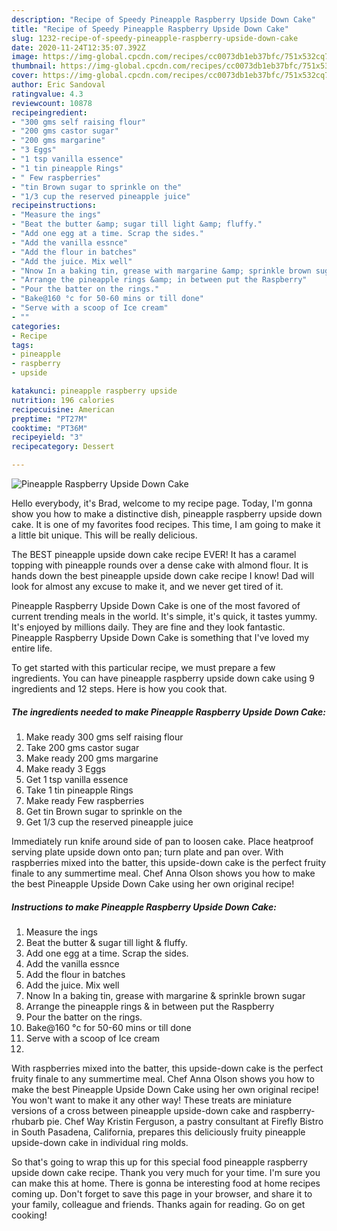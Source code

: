 ```yaml
---
description: "Recipe of Speedy Pineapple Raspberry Upside Down Cake"
title: "Recipe of Speedy Pineapple Raspberry Upside Down Cake"
slug: 1232-recipe-of-speedy-pineapple-raspberry-upside-down-cake
date: 2020-11-24T12:35:07.392Z
image: https://img-global.cpcdn.com/recipes/cc0073db1eb37bfc/751x532cq70/pineapple-raspberry-upside-down-cake-recipe-main-photo.jpg
thumbnail: https://img-global.cpcdn.com/recipes/cc0073db1eb37bfc/751x532cq70/pineapple-raspberry-upside-down-cake-recipe-main-photo.jpg
cover: https://img-global.cpcdn.com/recipes/cc0073db1eb37bfc/751x532cq70/pineapple-raspberry-upside-down-cake-recipe-main-photo.jpg
author: Eric Sandoval
ratingvalue: 4.3
reviewcount: 10878
recipeingredient:
- "300 gms self raising flour"
- "200 gms castor sugar"
- "200 gms margarine"
- "3 Eggs"
- "1 tsp vanilla essence"
- "1 tin pineapple Rings"
- " Few raspberries"
- "tin Brown sugar to sprinkle on the"
- "1/3 cup the reserved pineapple juice"
recipeinstructions:
- "Measure the ings"
- "Beat the butter &amp; sugar till light &amp; fluffy."
- "Add one egg at a time. Scrap the sides."
- "Add the vanilla essnce"
- "Add the flour in batches"
- "Add the juice. Mix well"
- "Nnow In a baking tin, grease with margarine &amp; sprinkle brown sugar"
- "Arrange the pineapple rings &amp; in between put the Raspberry"
- "Pour the batter on the rings."
- "Bake@160 °c for 50-60 mins or till done"
- "Serve with a scoop of Ice cream"
- ""
categories:
- Recipe
tags:
- pineapple
- raspberry
- upside

katakunci: pineapple raspberry upside 
nutrition: 196 calories
recipecuisine: American
preptime: "PT27M"
cooktime: "PT36M"
recipeyield: "3"
recipecategory: Dessert

---
```



![Pineapple Raspberry Upside Down Cake](https://img-global.cpcdn.com/recipes/cc0073db1eb37bfc/751x532cq70/pineapple-raspberry-upside-down-cake-recipe-main-photo.jpg)

Hello everybody, it's Brad, welcome to my recipe page. Today, I'm gonna show you how to make a distinctive dish, pineapple raspberry upside down cake. It is one of my favorites food recipes. This time, I am going to make it a little bit unique. This will be really delicious.

The BEST pineapple upside down cake recipe EVER! It has a caramel topping with pineapple rounds over a dense cake with almond flour. It is hands down the best pineapple upside down cake recipe I know! Dad will look for almost any excuse to make it, and we never get tired of it.

Pineapple Raspberry Upside Down Cake is one of the most favored of current trending meals in the world. It's simple, it's quick, it tastes yummy. It's enjoyed by millions daily. They are fine and they look fantastic. Pineapple Raspberry Upside Down Cake is something that I've loved my entire life.


To get started with this particular recipe, we must prepare a few ingredients. You can have pineapple raspberry upside down cake using 9 ingredients and 12 steps. Here is how you cook that.

<!--inarticleads1-->

##### The ingredients needed to make Pineapple Raspberry Upside Down Cake:

1. Make ready 300 gms self raising flour
1. Take 200 gms castor sugar
1. Make ready 200 gms margarine
1. Make ready 3 Eggs
1. Get 1 tsp vanilla essence
1. Take 1 tin pineapple Rings
1. Make ready  Few raspberries
1. Get tin Brown sugar to sprinkle on the
1. Get 1/3 cup the reserved pineapple juice


Immediately run knife around side of pan to loosen cake. Place heatproof serving plate upside down onto pan; turn plate and pan over. With raspberries mixed into the batter, this upside-down cake is the perfect fruity finale to any summertime meal. Chef Anna Olson shows you how to make the best Pineapple Upside Down Cake using her own original recipe! 

<!--inarticleads2-->

##### Instructions to make Pineapple Raspberry Upside Down Cake:

1. Measure the ings
1. Beat the butter &amp; sugar till light &amp; fluffy.
1. Add one egg at a time. Scrap the sides.
1. Add the vanilla essnce
1. Add the flour in batches
1. Add the juice. Mix well
1. Nnow In a baking tin, grease with margarine &amp; sprinkle brown sugar
1. Arrange the pineapple rings &amp; in between put the Raspberry
1. Pour the batter on the rings.
1. Bake@160 °c for 50-60 mins or till done
1. Serve with a scoop of Ice cream
1. 


With raspberries mixed into the batter, this upside-down cake is the perfect fruity finale to any summertime meal. Chef Anna Olson shows you how to make the best Pineapple Upside Down Cake using her own original recipe! You won&#39;t want to make it any other way! These treats are miniature versions of a cross between pineapple upside-down cake and raspberry-rhubarb pie. Chef Way Kristin Ferguson, a pastry consultant at Firefly Bistro in South Pasadena, California, prepares this deliciously fruity pineapple upside-down cake in individual ring molds. 

So that's going to wrap this up for this special food pineapple raspberry upside down cake recipe. Thank you very much for your time. I'm sure you can make this at home. There is gonna be interesting food at home recipes coming up. Don't forget to save this page in your browser, and share it to your family, colleague and friends. Thanks again for reading. Go on get cooking!
